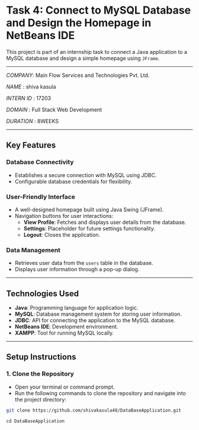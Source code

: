 # Task 4: Connect to MySQL Database and Design the Homepage in NetBeans IDE 

This project is part of an internship task to connect a Java application to a MySQL database and design a simple homepage using `JFrame`.

---


*COMPANY*: Main Flow Services and Technologies Pvt. Ltd. 

*NAME* : shiva kasula

*INTERN ID* : 17203

*DOMAIN* : Full Stack Web Development

*DURATION* : 8WEEKS

---



## Key Features

### Database Connectivity
- Establishes a secure connection with MySQL using JDBC.
- Configurable database credentials for flexibility.

### User-Friendly Interface
- A well-designed homepage built using Java Swing (JFrame).
- Navigation buttons for user interactions:
  - **View Profile**: Fetches and displays user details from the database.
  - **Settings**: Placeholder for future settings functionality.
  - **Logout**: Closes the application.

### Data Management
- Retrieves user data from the `users` table in the database.
- Displays user information through a pop-up dialog.

---


## Technologies Used

- **Java**: Programming language for application logic.
- **MySQL**: Database management system for storing user information.
- **JDBC**: API for connecting the application to the MySQL database.
- **NetBeans IDE**: Development environment.
- **XAMPP**: Tool for running MySQL locally.

---

## Setup Instructions

### 1. Clone the Repository
- Open your terminal or command prompt.
- Run the following commands to clone the repository and navigate into the project directory:

```bash
git clone https://github.com/shivakasula48/DataBaseApplication.git

```
```
cd DataBaseApplication
```
